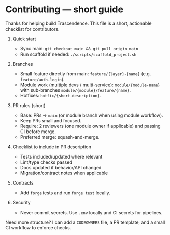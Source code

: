 # Contributing — short guide

Thanks for helping build Trascendence. This file is a short, actionable checklist for contributors.

1) Quick start
   - Sync main: `git checkout main && git pull origin main`
   - Run scaffold if needed: `./scripts/scaffold_project.sh`

2) Branches
   - Small feature directly from main: `feature/{layer}-{name}` (e.g. `feature/auth-login`).
   - Module work (multiple devs / multi-service): `module/{module-name}` with sub-branches `module/{module}/feature/{name}`.
   - Hotfixes: `hotfix/{short-description}`.

3) PR rules (short)
   - Base: PRs → `main` (or module branch when using module workflow).
   - Keep PRs small and focused.
   - Require: 2 reviewers (one module owner if applicable) and passing CI before merge.
   - Preferred merge: squash-and-merge.

4) Checklist to include in PR description
   - Tests included/updated where relevant
   - Lint/type checks passed
   - Docs updated if behavior/API changed
   - Migration/contract notes when applicable

5) Contracts
   - Add `forge` tests and run `forge test` locally.

6) Security
   - Never commit secrets. Use `.env` locally and CI secrets for pipelines.

Need more structure? I can add a `CODEOWNERS` file, a PR template, and a small CI workflow to enforce checks.
